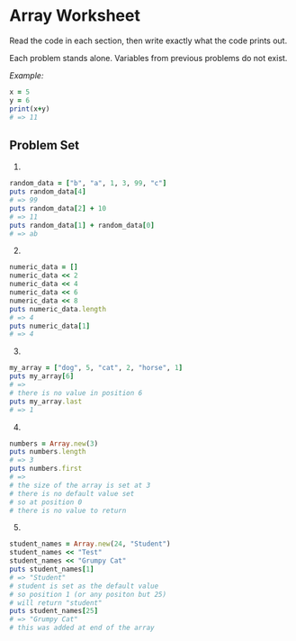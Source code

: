 # Array Worksheet

Read the code in each section, then write exactly what the code prints out.

Each problem stands alone. Variables from previous problems do not exist.

*Example:*
```ruby
x = 5
y = 6
print(x+y)
# => 11
```

## Problem Set

1.
```ruby
random_data = ["b", "a", 1, 3, 99, "c"]
puts random_data[4]
# => 99
puts random_data[2] + 10
# => 11
puts random_data[1] + random_data[0]
# => ab
```

2.
```ruby
numeric_data = []
numeric_data << 2
numeric_data << 4
numeric_data << 6
numeric_data << 8
puts numeric_data.length
# => 4
puts numeric_data[1]
# => 4
```

3.
```ruby
my_array = ["dog", 5, "cat", 2, "horse", 1]
puts my_array[6]
# =>  
# there is no value in position 6
puts my_array.last
# => 1
```

4.
```ruby
numbers = Array.new(3)
puts numbers.length
# => 3
puts numbers.first
# =>
# the size of the array is set at 3
# there is no default value set
# so at position 0
# there is no value to return
```

5.
```ruby
student_names = Array.new(24, "Student")
student_names << "Test"
student_names << "Grumpy Cat"
puts student_names[1]
# => "Student"
# student is set as the default value
# so position 1 (or any positon but 25)
# will return "student"
puts student_names[25]
# => "Grumpy Cat"
# this was added at end of the array
```
